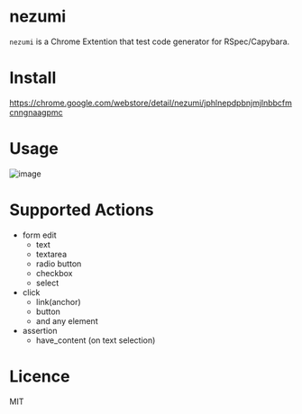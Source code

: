 # nezumi

`nezumi` is a Chrome Extention that test code generator for RSpec/Capybara.

# Install

https://chrome.google.com/webstore/detail/nezumi/jphlnepdpbnjmjlnbbcfmcnngnaagpmc

# Usage

![image](https://raw.githubusercontent.com/wiki/mugi-uno/nezumi/images/motion.gif)

# Supported Actions

- form edit
  - text
  - textarea
  - radio button
  - checkbox
  - select
- click
  - link(anchor)
  - button
  - and any element
- assertion
  - have_content (on text selection)

# Licence

MIT